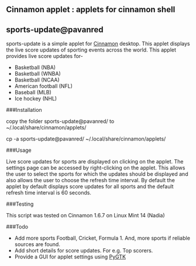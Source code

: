 ## Cinnamon applet : applets for cinnamon shell
## sports-update@pavanred

sports-update is a simple applet for <a href="http://cinnamon.linuxmint.com/">Cinnamon</a> desktop. This applet displays the live score updates of sporting events across the world. This applet provides live score updates  for-

* Basketball (NBA)
* Basketball (WNBA)
* Basketball (NCAA)
* American football (NFL)
* Baseball (MLB)
* Ice hockey (NHL)

###Installation

copy the folder sports-update@pavanred/ to ~/.local/share/cinnamon/applets/

cp -a sports-update@pavanred/ ~/.local/share/cinnamon/applets/

###Usage

Live score updates for sports are displayed on clicking on the applet. The settings page can be accessed by right-clicking on the applet. This allows the user to select the sports for which the updates should be displayed and also allows the user to choose the refresh time interval. By default the applet by default displays score updates for all sports and the default refresh time interval is 60 seconds.

###Testing

This script was tested on Cinnamon 1.6.7 on Linux Mint 14 (Nadia)

###Todo

* Add more sports Football, Cricket, Formula 1. And, more sports if reliable sources are found.
* Add short details for score updates. For e.g. Top scorers.
* Provide a GUI for applet settings using <a href="http://www.pygtk.org/">PyGTK</a>

